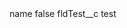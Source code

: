 <?xml version="1.0" encoding="UTF-8"?>
<CustomMetadata xmlns="http://soap.sforce.com/2006/04/metadata" xmlns:xsi="http://www.w3.org/2001/XMLSchema-instance" xmlns:xsd="http://www.w3.org/2001/XMLSchema">
    <label>name</label>
    <protected>false</protected>
    <values>
        <field>fldTest__c</field>
        <value xsi:type="xsd:string">test</value>
    </values>
</CustomMetadata>
